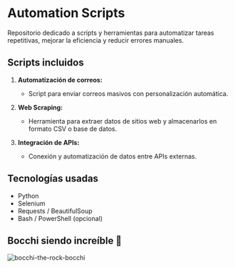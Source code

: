 # Automation Scripts

Repositorio dedicado a scripts y herramientas para automatizar tareas repetitivas, mejorar la eficiencia y reducir errores manuales.

## Scripts incluidos
1. **Automatización de correos:**
   - Script para enviar correos masivos con personalización automática.

2. **Web Scraping:**
   - Herramienta para extraer datos de sitios web y almacenarlos en formato CSV o base de datos.

3. **Integración de APIs:**
   - Conexión y automatización de datos entre APIs externas.

## Tecnologías usadas
- Python
- Selenium
- Requests / BeautifulSoup
- Bash / PowerShell (opcional)

## Bocchi siendo increíble 🎸
![bocchi-the-rock-bocchi](https://github.com/user-attachments/assets/a72464e6-f703-48ed-b234-7f32ed3e1b58)
